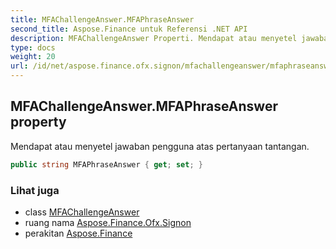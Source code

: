 ```yaml
---
title: MFAChallengeAnswer.MFAPhraseAnswer
second_title: Aspose.Finance untuk Referensi .NET API
description: MFAChallengeAnswer Properti. Mendapat atau menyetel jawaban pengguna atas pertanyaan tantangan.
type: docs
weight: 20
url: /id/net/aspose.finance.ofx.signon/mfachallengeanswer/mfaphraseanswer/
---
```

## MFAChallengeAnswer.MFAPhraseAnswer property

Mendapat atau menyetel jawaban pengguna atas pertanyaan tantangan.

```csharp
public string MFAPhraseAnswer { get; set; }
```

### Lihat juga

* class [MFAChallengeAnswer](../)
* ruang nama [Aspose.Finance.Ofx.Signon](../../mfachallengeanswer/)
* perakitan [Aspose.Finance](../../../)


